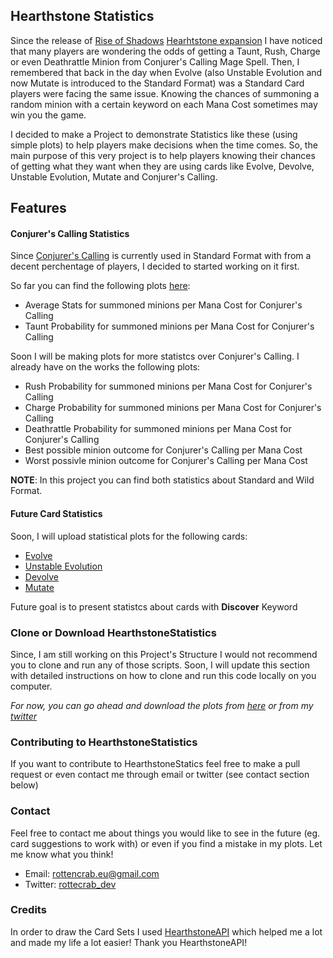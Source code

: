 ## Hearthstone Statistics
Since the release of [Rise of Shadows](https://playhearthstone.com/en-us/expansions-adventures/rise-of-shadows/) [Hearhtstone expansion](https://playhearthstone.com/en-us/) I have noticed that many players are wondering the odds of getting a Taunt, Rush, Charge or even Deathrattle Minion from Conjurer's Calling Mage Spell. Then, I remembered that back in the day when Evolve (also Unstable Evolution and now Mutate is introduced to the Standard Format) was a Standard Card players were facing the same issue. Knowing the chances of summoning a random minion with a certain keyword on each Mana Cost sometimes may win you the game.

I decided to make a Project to demonstrate Statistics like these (using simple plots) to help players make decisions when the time comes. So, the main purpose of this very project is to help players knowing their chances of getting what they want when they are using cards like Evolve, Devolve, Unstable Evolution, Mutate and Conjurer's Calling.

## Features

#### Conjurer's Calling Statistics
Since [Conjurer's Calling](https://hearthstone.gamepedia.com/Conjurer%27s_Calling) is currently used in Standard Format with from a decent perchentage of players, I decided to started working on it first.

So far you can find the following plots [here](https://github.com/RottenCrab/HearthstoneStatistics/tree/master/Plots):
* Average Stats for summoned minions per Mana Cost for Conjurer's Calling 
* Taunt Probability for summoned minions per Mana Cost for Conjurer's Calling

Soon I will be making plots for more statistcs over Conjurer's Calling. I already have on the works the following plots:
* Rush Probability for summoned minions per Mana Cost for Conjurer's Calling
* Charge Probability for summoned minions per Mana Cost for Conjurer's Calling
* Deathrattle Probability for summoned minions per Mana Cost for Conjurer's Calling
* Best possible minion outcome for Conjurer's Calling per Mana Cost
* Worst possivle minion outcome for Conjurer's Calling per Mana Cost

**NOTE**: In this project you can find both statistics about Standard and Wild Format.

#### Future Card Statistics

Soon, I will upload statistical plots for the following cards:
* [Evolve](https://hearthstone.gamepedia.com/Evolve)
* [Unstable Evolution](https://hearthstone.gamepedia.com/Unstable_Evolution)
* [Devolve](https://hearthstone.gamepedia.com/Devolve)
* [Mutate](https://hearthstone.gamepedia.com/Mutate)

 Future goal is to present statistcs about cards with **Discover** Keyword

### Clone or Download HearthstoneStatistics
Since, I am still working on this Project's Structure I would not recommend you to clone and run any of those scripts. Soon, I will update this section with detailed instructions on how to clone and run this code locally on you computer.

*For now, you can go ahead and download the plots from [here](https://github.com/RottenCrab/HearthstoneStatistics/tree/master/Plots) or from my [twitter](https://twitter.com/rottencrab_dev)*

### Contributing to HearthstoneStatistics
If you want to contribute to HearthstoneStatics feel free to make a pull request or even contact me through email or twitter (see contact section below)

### Contact 

Feel free to contact me about things you would like to see in the future (eg. card suggestions to work with) or even if you find a mistake in my plots. Let me know what you think!

* Email: [rottencrab.eu@gmail.com](rottencrab.eu@gmail.com)
* Twitter: [rottecrab_dev](https://twitter.com/rottencrab_dev)

### Credits
In order to draw the Card Sets I used [HearthstoneAPI](https://hearthstoneapi.com/) which helped me a lot and made my life a lot easier! Thank you HearthstoneAPI!